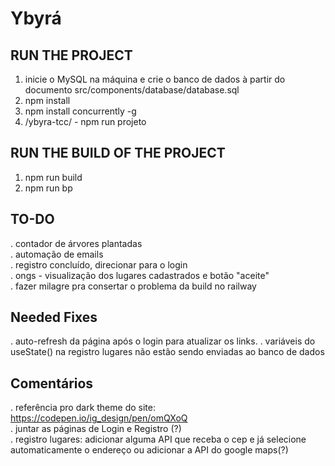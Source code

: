 # Ybyrá  
## RUN THE PROJECT <br/>
1. inicie o MySQL na máquina e crie o banco de dados à partir do documento src/components/database/database.sql
2. npm install 
3. npm install concurrently -g 
4. /ybyra-tcc/ - npm run projeto 


## RUN THE BUILD OF THE PROJECT
1. npm run build
2. npm run bp

## TO-DO
. contador de árvores plantadas <br/>
. automação de emails <br/>
. registro concluído, direcionar para o login <br/>
. ongs - visualização dos lugares cadastrados e botão "aceite" <br/>
. fazer milagre pra consertar o problema da build no railway <br/>

## Needed Fixes
. auto-refresh da página após o login para atualizar os links.
. variáveis do useState() na registro lugares não estão sendo enviadas ao banco de dados

## Comentários
. referência pro dark theme do site:
https://codepen.io/ig_design/pen/omQXoQ <br/>
. juntar as páginas de Login e Registro (?) <br/>
. registro lugares: adicionar alguma API que receba o cep e já selecione automaticamente o endereço ou adicionar a API do google maps(?)
